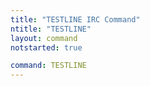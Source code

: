 ```yaml
---
title: "TESTLINE IRC Command"
ntitle: "TESTLINE"
layout: command
notstarted: true

command: TESTLINE
---
```

